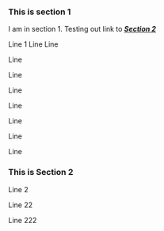 ### This is section 1

I am in section 1. Testing out link to [***Section 2***](#this-is-section-2)

Line 1
Line
Line



Line


Line


Line


Line



Line



Line



Line












### This is Section 2
Line 2

Line 22

Line 222
